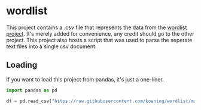 # wordlist

This project contains a .csv file that represents the data from the [wordlist project](https://github.com/imsky/wordlists). It's merely added for convenience, any credit should go to the other project. This project also hosts a script that was used to parse the seperate text files into a single csv document. 

## Loading 

If you want to load this project from pandas, it's just a one-liner. 

```python
import pandas as pd

df = pd.read_csv("https://raw.githubusercontent.com/koaning/wordlist/main/wordlist.csv")
```
